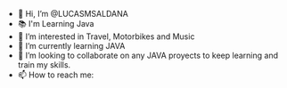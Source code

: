 - 👋 Hi, I’m @LUCASMSALDANA
- :books: I'm Learning Java
- 👀 I’m interested in Travel, Motorbikes and Music
- 🌱 I’m currently learning JAVA
- 💞️ I’m looking to collaborate on any JAVA proyects to keep learning and train my skills.
- 📫 How to reach me: 

<!---
LUCASMSALDANA/LUCASMSALDANA is a ✨ special ✨ repository because its `README.md` (this file) appears on your GitHub profile.
You can click the Preview link to take a look at your changes.
--->
